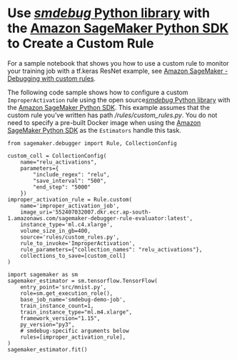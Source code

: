 # Use [*smdebug* Python library](https://github.com/awslabs/sagemaker-debugger/) with the [Amazon SageMaker Python SDK](https://sagemaker.readthedocs.io) to Create a Custom Rule<a name="debugger-custom-rules-python-sdk"></a>

For a sample notebook that shows you how to use a custom rule to monitor your training job with a tf\.keras ResNet example, see [Amazon SageMaker \- Debugging with custom rules](https://github.com/awslabs/amazon-sagemaker-examples/tree/master/sagemaker-debugger/tensorflow_keras_custom_rule)\. 

The following code sample shows how to configure a custom `ImproperActivation` rule using the open source[*smdebug* Python library](https://github.com/awslabs/sagemaker-debugger/) with the [Amazon SageMaker Python SDK](https://sagemaker.readthedocs.io)\. This example assumes that the custom rule you’ve written has path */rules/custom\_rules\.py*\. You do not need to specify a pre\-built Docker image when using the [Amazon SageMaker Python SDK](https://sagemaker.readthedocs.io) as the `Estimators` handle this task\. 

```
from sagemaker.debugger import Rule, CollectionConfig

custom_coll = CollectionConfig(
    name="relu_activations",
    parameters={
        "include_regex": "relu",
        "save_interval": "500",
        "end_step": "5000"
    })
improper_activation_rule = Rule.custom(
    name='improper_activation_job',
    image_uri='552407032007.dkr.ecr.ap-south-1.amazonaws.com/sagemaker-debugger-rule-evaluator:latest',
    instance_type='ml.c4.xlarge',
    volume_size_in_gb=400,
    source='rules/custom_rules.py',
    rule_to_invoke='ImproperActivation',
    rule_parameters={"collection_names": "relu_activations"},
    collections_to_save=[custom_coll]
)

import sagemaker as sm
sagemaker_estimator = sm.tensorflow.TensorFlow(
    entry_point='src/mnist.py',
    role=sm.get_execution_role(),
    base_job_name='smdebug-demo-job',
    train_instance_count=1,
    train_instance_type="ml.m4.xlarge",
    framework_version="1.15",
    py_version="py3",
    # smdebug-specific arguments below
    rules=[improper_activation_rule],
)
sagemaker_estimator.fit()
```